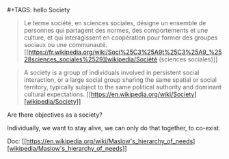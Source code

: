 #+TAGS: hello
Society

> Le terme société, en sciences sociales, désigne un ensemble de
personnes qui partagent des normes, des comportements et une culture,
et qui interagissent en coopération pour former des groupes sociaux ou
une communauté.
[[https://fr.wikipedia.org/wiki/Soci%25C3%25A9t%25C3%25A9_%2528sciences_sociales%2529][wikipedia/Société (sciences sociales)]]

> A society is a group of individuals involved in persistent social
interaction, or a large social group sharing the same spatial or
social territory, typically subject to the same political authority
and dominant cultural expectations.
[[https://en.wikipedia.org/wiki/Society][wikipedia/Society]]

Are there objectives as a society?

Individually, we want to stay alive, we can only do that
together, to co-exist.

Doc: [[https://en.wikipedia.org/wiki/Maslow's_hierarchy_of_needs][wikipedia/Maslow's_hierarchy_of_needs]]
